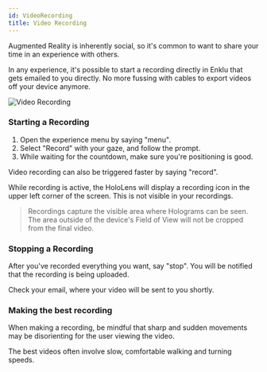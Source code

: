 ```yaml
---
id: VideoRecording
title: Video Recording
---
```


Augmented Reality is inherently social, so it's common to want to share your time in an experience with others. 

In any experience, it's possible to start a recording directly in Enklu that gets emailed to you directly. 
No more fussing with cables to export videos off your device anymore.

![Video Recording](/img/product/hololens/video-recording.gif)

### Starting a Recording

1. Open the experience menu by saying "menu".
2. Select "Record" with your gaze, and follow the prompt.
3. While waiting for the countdown, make sure you're positioning is good.

Video recording can also be triggered faster by saying "record".

While recording is active, the HoloLens will display a recording icon in the upper left corner of the screen. This is not visible in your recordings.

> Recordings capture the visible area where Holograms can be seen. The area outside of the device's Field of View will not be cropped from the final video.

### Stopping a Recording

After you've recorded everything you want, say "stop". You will be notified that the recording is being uploaded.

Check your email, where your video will be sent to you shortly.

### Making the best recording

When making a recording, be mindful that sharp and sudden movements may be disorienting for the user viewing the video.

The best videos often involve slow, comfortable walking and turning speeds.
